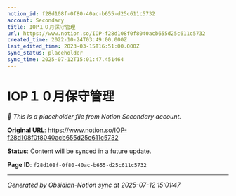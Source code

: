 ```yaml
---
notion_id: f28d108f-0f80-40ac-b655-d25c611c5732
account: Secondary
title: IOP１０月保守管理
url: https://www.notion.so/IOP-f28d108f0f8040acb655d25c611c5732
created_time: 2022-10-24T03:49:00.000Z
last_edited_time: 2023-03-15T16:51:00.000Z
sync_status: placeholder
sync_time: 2025-07-12T15:01:47.451464
---
```


# IOP１０月保守管理

*🔄 This is a placeholder file from Notion Secondary account.*

**Original URL**: https://www.notion.so/IOP-f28d108f0f8040acb655d25c611c5732

**Status**: Content will be synced in a future update.

**Page ID**: `f28d108f-0f80-40ac-b655-d25c611c5732`

---

*Generated by Obsidian-Notion sync at 2025-07-12 15:01:47*
